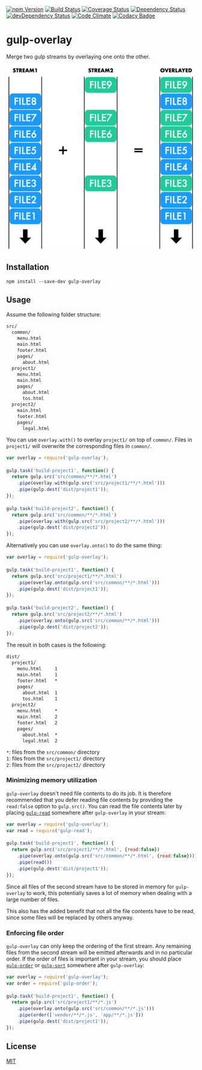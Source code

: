 [![npm Version](https://img.shields.io/npm/v/gulp-overlay.svg)](https://www.npmjs.com/package/gulp-overlay)
[![Build Status](https://travis-ci.org/svenschoenung/gulp-overlay.svg?branch=master)](https://travis-ci.org/svenschoenung/gulp-overlay)
[![Coverage Status](https://coveralls.io/repos/github/svenschoenung/gulp-overlay/badge.svg?branch=master)](https://coveralls.io/github/svenschoenung/gulp-overlay?branch=master)
[![Dependency Status](https://david-dm.org/svenschoenung/gulp-overlay.svg)](https://david-dm.org/svenschoenung/gulp-overlay)
[![devDependency Status](https://david-dm.org/svenschoenung/gulp-overlay/dev-status.svg)](https://david-dm.org/svenschoenung/gulp-overlay?type=dev)
[![Code Climate](https://codeclimate.com/github/svenschoenung/gulp-overlay/badges/gpa.svg)](https://codeclimate.com/github/svenschoenung/gulp-overlay)
[![Codacy Badge](https://api.codacy.com/project/badge/Grade/8e9503cff73646f3abe1b7d557d357e1)](https://www.codacy.com/app/svenschoenung/gulp-overlay)

# gulp-overlay

Merge two gulp streams by overlaying one onto the other.

<img src="overlay.png" width="600" />

## Installation

```
npm install --save-dev gulp-overlay
```

## Usage

Assume the following folder structure:
 
```
src/
  common/
    menu.html
    main.html
    footer.html
    pages/
      about.html
  project1/
    menu.html
    main.html
    pages/
      about.html
      tos.html
  project2/
    main.html
    footer.html
    pages/
      legal.html
```

You can use `overlay.with()` to overlay `project1/` on top of `common/`. Files in `project1/` will overwrite the corresponding files in `common/`.

```javascript
var overlay = require('gulp-overlay');

gulp.task('build-project1', function() {
  return gulp.src('src/common/**/*.html')
    .pipe(overlay.with(gulp.src('src/project1/**/*.html')))
    .pipe(gulp.dest('dist/project1'));
});

gulp.task('build-project2', function() {
  return gulp.src('src/common/**/*.html')
    .pipe(overlay.with(gulp.src('src/project2/**/*.html')))
    .pipe(gulp.dest('dist/project2'));
});
```

Alternatively you can use `overlay.onto()` to do the same thing:

```javascript
var overlay = require('gulp-overlay');

gulp.task('build-project1', function() {
  return gulp.src('src/project1/**/*.html')
    .pipe(overlay.onto(gulp.src('src/common/**/*.html')))
    .pipe(gulp.dest('dist/project1'));
});

gulp.task('build-project2', function() {
  return gulp.src('src/project2/**/*.html')
    .pipe(overlay.onto(gulp.src('src/common/**/*.html')))
    .pipe(gulp.dest('dist/project2'));
});
```

The result in both cases is the following:

```
dist/
  project1/
    menu.html     1
    main.html     1
    footer.html   *
    pages/
      about.html  1
      tos.html    1
  project2/
    menu.html     *
    main.html     2
    footer.html   2
    pages/
      about.html  *
      legal.html  2
```
          
`*`: files from the `src/common/` directory  
`1`: files from the `src/project1/` directory  
`2`: files from the `src/project2/` directory

### Minimizing memory utilization

`gulp-overlay` doesn't need file contents to do its job. It is therefore recommended that you defer reading file contents by providing the `read:false` option to `gulp.src()`. You can read the file contents later by placing [`gulp-read`](http://github.com/svenschoenung/gulp-read) somewhere after `gulp-overlay` in your stream:

```javascript
var overlay = require('gulp-overlay');
var read = require('gulp-read');
  
gulp.task('build-project1', function() {
  return gulp.src('src/project1/**/*.html', {read:false})
    .pipe(overlay.onto(gulp.src('src/common/**/*.html', {read:false})))
    .pipe(read())
    .pipe(gulp.dest('dist/project1'));
});
```

Since all files of the second stream have to be stored in memory for `gulp-overlay` to work, this potentially saves a lot of memory when dealing with a large number of files.

This also has the added benefit that not all the file contents have to be read, since some files will be replaced by others anyway. 

### Enforcing file order

`gulp-overlay` can only keep the ordering of the first stream. Any remaining files from the second stream will be emitted afterwards and in no particular order. 
If the order of files is important in your stream, you should place [`gulp-order`](https://npmjs.com/package/gulp-order) or [`gulp-sort`](https://npmjs.com/package/gulp-sort) somewhere after `gulp-overlay`:

```javascript
var overlay = require('gulp-overlay');
var order = require('gulp-order');

gulp.task('build-project1', function() {
  return gulp.src('src/project1/**/*.js')
    .pipe(overlay.onto(gulp.src('src/common/**/*.js')))
    .pipe(order(['vendor/**/*.js', 'app/**/*.js']))
    .pipe(gulp.dest('dist/project1'));
});
```

## License

[MIT](LICENSE)
